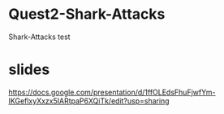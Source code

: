 # Quest2-Shark-Attacks
 Shark-Attacks
test



# slides
https://docs.google.com/presentation/d/1ffOLEdsFhuFjwfYm-IKGeflxyXxzx5IARtpaP6XQiTk/edit?usp=sharing

